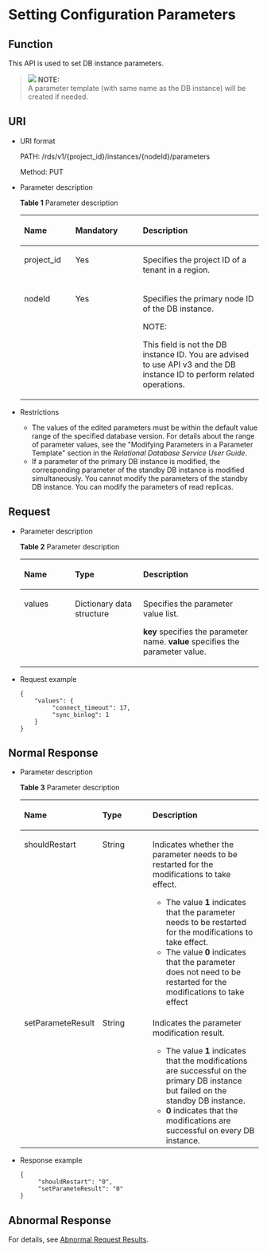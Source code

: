 # Setting Configuration Parameters<a name="en-us_topic_0034973638"></a>

## Function<a name="section4850156117316"></a>

This API is used to set DB instance parameters.

>![](/images/icon-note.gif) **NOTE:**   
>A parameter template \(with same name as the DB instance\) will be created if needed.  

## URI<a name="section28961517113719"></a>

-   URI format

    PATH: /rds/v1/\{project\_id\}/instances/\{nodeId\}/parameters

    Method: PUT

-   Parameter description

    **Table  1**  Parameter description

    <a name="table4657088"></a>
    <table><thead align="left"><tr id="row60083059"><th class="cellrowborder" valign="top" width="21.490000000000002%" id="mcps1.2.4.1.1"><p id="p34889605"><a name="p34889605"></a><a name="p34889605"></a><strong id="b84235270691445_1"><a name="b84235270691445_1"></a><a name="b84235270691445_1"></a>Name</strong></p>
    </th>
    <th class="cellrowborder" valign="top" width="28.27%" id="mcps1.2.4.1.2"><p id="p7485743"><a name="p7485743"></a><a name="p7485743"></a><strong id="b842352706102346_1"><a name="b842352706102346_1"></a><a name="b842352706102346_1"></a>Mandatory</strong></p>
    </th>
    <th class="cellrowborder" valign="top" width="50.239999999999995%" id="mcps1.2.4.1.3"><p id="p2365466"><a name="p2365466"></a><a name="p2365466"></a><strong id="b842352706163417_1"><a name="b842352706163417_1"></a><a name="b842352706163417_1"></a>Description</strong></p>
    </th>
    </tr>
    </thead>
    <tbody><tr id="row57385070"><td class="cellrowborder" valign="top" width="21.490000000000002%" headers="mcps1.2.4.1.1 "><p id="p17679057"><a name="p17679057"></a><a name="p17679057"></a>project_id</p>
    </td>
    <td class="cellrowborder" valign="top" width="28.27%" headers="mcps1.2.4.1.2 "><p id="p22717550"><a name="p22717550"></a><a name="p22717550"></a>Yes</p>
    </td>
    <td class="cellrowborder" valign="top" width="50.239999999999995%" headers="mcps1.2.4.1.3 "><p id="p59352878163330"><a name="p59352878163330"></a><a name="p59352878163330"></a>Specifies the project ID of a tenant in a region.</p>
    </td>
    </tr>
    <tr id="row2864326155157"><td class="cellrowborder" valign="top" width="21.490000000000002%" headers="mcps1.2.4.1.1 "><p id="p41557789155220"><a name="p41557789155220"></a><a name="p41557789155220"></a>nodeId</p>
    </td>
    <td class="cellrowborder" valign="top" width="28.27%" headers="mcps1.2.4.1.2 "><p id="p10737742155220"><a name="p10737742155220"></a><a name="p10737742155220"></a>Yes</p>
    </td>
    <td class="cellrowborder" valign="top" width="50.239999999999995%" headers="mcps1.2.4.1.3 "><p id="p7417132564016"><a name="p7417132564016"></a><a name="p7417132564016"></a>Specifies the primary node ID of the DB instance.</p>
    <div class="note" id="note18250133224019"><a name="note18250133224019"></a><a name="note18250133224019"></a><span class="notetitle"> NOTE: </span><div class="notebody"><p id="p142501332164011"><a name="p142501332164011"></a><a name="p142501332164011"></a>This field is not the DB instance ID. You are advised to use API v3 and the DB instance ID to perform related operations.</p>
    </div></div>
    </td>
    </tr>
    </tbody>
    </table>

-   Restrictions
    -   The values of the edited parameters must be within the default value range of the specified database version. For details about the range of parameter values, see the "Modifying Parameters in a Parameter Template" section in the  _Relational Database Service User Guide_.
    -   If a parameter of the primary DB instance is modified, the corresponding parameter of the standby DB instance is modified simultaneously. You cannot modify the parameters of the standby DB instance. You can modify the parameters of read replicas.


## Request<a name="section3074340117316"></a>

-   Parameter description

    **Table  2**  Parameter description

    <a name="table30427456"></a>
    <table><thead align="left"><tr id="row47542385"><th class="cellrowborder" valign="top" width="21.310000000000002%" id="mcps1.2.4.1.1"><p id="p25727981"><a name="p25727981"></a><a name="p25727981"></a><strong id="b84235270691445_5"><a name="b84235270691445_5"></a><a name="b84235270691445_5"></a>Name</strong></p>
    </th>
    <th class="cellrowborder" valign="top" width="28.63%" id="mcps1.2.4.1.2"><p id="p3591713"><a name="p3591713"></a><a name="p3591713"></a><strong id="b842352706164541_1"><a name="b842352706164541_1"></a><a name="b842352706164541_1"></a>Type</strong></p>
    </th>
    <th class="cellrowborder" valign="top" width="50.06%" id="mcps1.2.4.1.3"><p id="p22493366"><a name="p22493366"></a><a name="p22493366"></a><strong id="b842352706163417_5"><a name="b842352706163417_5"></a><a name="b842352706163417_5"></a>Description</strong></p>
    </th>
    </tr>
    </thead>
    <tbody><tr id="row10023380"><td class="cellrowborder" valign="top" width="21.310000000000002%" headers="mcps1.2.4.1.1 "><p id="p6587426"><a name="p6587426"></a><a name="p6587426"></a>values</p>
    </td>
    <td class="cellrowborder" valign="top" width="28.63%" headers="mcps1.2.4.1.2 "><p id="p63819464"><a name="p63819464"></a><a name="p63819464"></a>Dictionary data structure</p>
    </td>
    <td class="cellrowborder" valign="top" width="50.06%" headers="mcps1.2.4.1.3 "><p id="p17946858"><a name="p17946858"></a><a name="p17946858"></a>Specifies the parameter value list.</p>
    <p id="p3479331719245"><a name="p3479331719245"></a><a name="p3479331719245"></a><strong id="b842352706143230"><a name="b842352706143230"></a><a name="b842352706143230"></a>key</strong> specifies the parameter name. <strong id="b842352706143238"><a name="b842352706143238"></a><a name="b842352706143238"></a>value</strong> specifies the parameter value.</p>
    </td>
    </tr>
    </tbody>
    </table>


-   Request example

    ```
    {
        "values": {
             "connect_timeout": 17,
             "sync_binlog": 1
        }
    }
    ```


## Normal Response<a name="section28521534113742"></a>

-   Parameter description

    **Table  3**  Parameter description

    <a name="table37703499173158"></a>
    <table><thead align="left"><tr id="row66334950173158"><th class="cellrowborder" valign="top" width="27.13%" id="mcps1.2.4.1.1"><p id="p4421832173158"><a name="p4421832173158"></a><a name="p4421832173158"></a><strong id="b84235270691445_7"><a name="b84235270691445_7"></a><a name="b84235270691445_7"></a>Name</strong></p>
    </th>
    <th class="cellrowborder" valign="top" width="22.99%" id="mcps1.2.4.1.2"><p id="p22624127173158"><a name="p22624127173158"></a><a name="p22624127173158"></a><strong id="b842352706164541_3"><a name="b842352706164541_3"></a><a name="b842352706164541_3"></a>Type</strong></p>
    </th>
    <th class="cellrowborder" valign="top" width="49.88%" id="mcps1.2.4.1.3"><p id="p20615027173158"><a name="p20615027173158"></a><a name="p20615027173158"></a><strong id="b842352706163417_7"><a name="b842352706163417_7"></a><a name="b842352706163417_7"></a>Description</strong></p>
    </th>
    </tr>
    </thead>
    <tbody><tr id="row59204491173158"><td class="cellrowborder" valign="top" width="27.13%" headers="mcps1.2.4.1.1 "><p id="p30834480173158"><a name="p30834480173158"></a><a name="p30834480173158"></a>shouldRestart</p>
    </td>
    <td class="cellrowborder" valign="top" width="22.99%" headers="mcps1.2.4.1.2 "><p id="p14564937173158"><a name="p14564937173158"></a><a name="p14564937173158"></a>String</p>
    </td>
    <td class="cellrowborder" valign="top" width="49.88%" headers="mcps1.2.4.1.3 "><p id="p1227762316311"><a name="p1227762316311"></a><a name="p1227762316311"></a>Indicates whether the parameter needs to be restarted for the modifications to take effect.</p>
    <a name="ul199728241833"></a><a name="ul199728241833"></a><ul id="ul199728241833"><li>The value <strong id="b938895142310"><a name="b938895142310"></a><a name="b938895142310"></a>1</strong> indicates that the parameter needs to be restarted for the modifications to take effect.</li><li>The value <strong id="b88721309259"><a name="b88721309259"></a><a name="b88721309259"></a>0</strong> indicates that the parameter does not need to be restarted for the modifications to take effect</li></ul>
    </td>
    </tr>
    <tr id="row14638904173158"><td class="cellrowborder" valign="top" width="27.13%" headers="mcps1.2.4.1.1 "><p id="p44900547173158"><a name="p44900547173158"></a><a name="p44900547173158"></a>setParameteResult</p>
    </td>
    <td class="cellrowborder" valign="top" width="22.99%" headers="mcps1.2.4.1.2 "><p id="p13065695173158"><a name="p13065695173158"></a><a name="p13065695173158"></a>String</p>
    </td>
    <td class="cellrowborder" valign="top" width="49.88%" headers="mcps1.2.4.1.3 "><p id="p56315328316"><a name="p56315328316"></a><a name="p56315328316"></a>Indicates the parameter modification result.</p>
    <a name="ul199986321133"></a><a name="ul199986321133"></a><ul id="ul199986321133"><li>The value <strong id="b84235270693855"><a name="b84235270693855"></a><a name="b84235270693855"></a>1</strong> indicates that the modifications are successful on the primary DB instance but failed on the standby DB instance.</li><li><strong id="b1836103413259"><a name="b1836103413259"></a><a name="b1836103413259"></a>0</strong> indicates that the modifications are successful on every DB instance.</li></ul>
    </td>
    </tr>
    </tbody>
    </table>


-   Response example

    ```
    { 
         "shouldRestart": "0",
         "setParameteResult": "0" 
    }
    ```


## Abnormal Response<a name="section51597550"></a>

For details, see  [Abnormal Request Results](abnormal-request-results.md).


